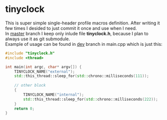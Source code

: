 # tinyclock

This is super simple single-header profile macros definition. After writing it few times I desided to just commit it once and use when I need.  
In [master](../../tree/master) branch I keep only inlude file **tinyclock.h**, because I plan to always use it as git submodule.  
Example of usage can be found in [dev](../../tree/dev) branch in main.cpp which is just this:  

```cpp
#include "tinyclock.h"
#include <thread>

int main(int argc, char* argv[]) {
    TINYCLOCK_NAME("external");
    std::this_thread::sleep_for(std::chrono::milliseconds(111));
    
    // other block
    {
        TINYCLOCK_NAME("internal");
        std::this_thread::sleep_for(std::chrono::milliseconds(222));
    }
    return 0;
}
```  
